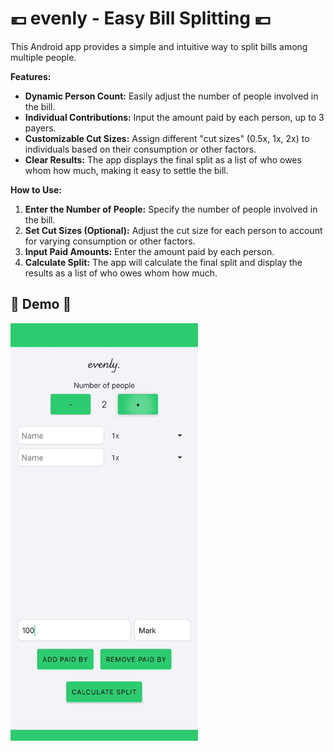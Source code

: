 # 💶 evenly - Easy Bill Splitting 💶

This Android app provides a simple and intuitive way to split bills among multiple people.

**Features:**

- **Dynamic Person Count:** Easily adjust the number of people involved in the bill.
- **Individual Contributions:** Input the amount paid by each person, up to 3 payers.
- **Customizable Cut Sizes:** Assign different "cut sizes" (0.5x, 1x, 2x) to individuals based on their consumption or other factors.
- **Clear Results:** The app displays the final split as a list of who owes whom how much, making it easy to settle the bill. 

**How to Use:**

1. **Enter the Number of People:** Specify the number of people involved in the bill.
2. **Set Cut Sizes (Optional):** Adjust the cut size for each person to account for varying consumption or other factors.
3. **Input Paid Amounts:** Enter the amount paid by each person.
4. **Calculate Split:** The app will calculate the final split and display the results as a list of who owes whom how much.


## 🤳 Demo 🤳
<img src="demo.gif" alt="Demo GIF" width="300"/>
